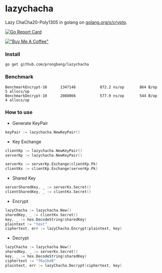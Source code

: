 # lazychacha

Lazy ChaCha20-Poly1305 in golang on [golang.org/x/crypto](golang.org/x/crypto).

[![Go Report Card](https://goreportcard.com/badge/github.com/prongbang/lazychacha)](https://goreportcard.com/report/github.com/prongbang/lazychacha)

[!["Buy Me A Coffee"](https://www.buymeacoffee.com/assets/img/custom_images/orange_img.png)](https://www.buymeacoffee.com/prongbang)

### Install

```
go get github.com/prongbang/lazychacha
```

### Benchmark

```shell
BenchmarkEncrypt-10    	 1347146	       872.2 ns/op	     864 B/op	       5 allocs/op
BenchmarkDecrypt-10    	 2088066	       577.9 ns/op	     544 B/op	       4 allocs/op
```

### How to use

- Generate KeyPair

```go
keyPair := lazychacha.NewKeyPair()
```

- Key Exchange

```go
clientKp := lazychacha.NewKeyPair()
serverKp := lazychacha.NewKeyPair()

serverKx := serverKp.Exchange(clientKp.Pk)
clientKx := clientKp.Exchange(serverKp.Pk)
```

- Shared Key

```go
serverSharedKey, _ := serverKx.Secret()
clientSharedKey, _ := clientKx.Secret()
```

- Encrypt

```go
lazyChacha := lazychacha.New()
sharedKey, _ := clientKx.Secret()
key, _ := hex.DecodeString(sharedKey)
plaintext := "text"
ciphertext, err := lazyChacha.Encrypt(plaintext, key)
```

- Decrypt

```go
lazyChacha := lazychacha.New()
sharedKey, _ := serverKx.Secret()
key, _ := hex.DecodeString(sharedKey)
ciphertext := "f6a1bd8"
plaintext, err := lazyChacha.Decrypt(ciphertext, key)
```
